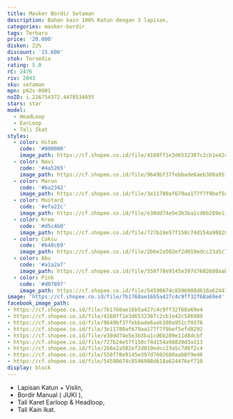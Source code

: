```yaml
---
title: Masker Bordir Setaman
description: Bahan kain 100% Katun dengan 3 lapisan,
categories: masker-bordir
tags: Terbaru
price: '20.000'
diskon: 22%
discount: '15.600'
stok: Tersedia
rating: 5.0
rC: 2476
riv: 2843
sku: setaman
mpn: p62s-0901
noID: i.226754372.4478534055
stars: star
model:
  - HeadLoop
  - EarLoop
  - Tali Ikat
styles:
  - color: Hitam
    code: '#000000'
    image_path: https://cf.shopee.co.id/file/4160ff1e3d6532387c2cb1e42c586989
  - color: Navi
    code: '#4a5265'
    image_path: https://cf.shopee.co.id/file/9649bf37febbade6aeb380a951cf0376
  - color: Marun
    code: '#ba2342'
    image_path: https://cf.shopee.co.id/file/3e11780af679aa177f7f9bef5efd8292
  - color: Mustard
    code: '#efa22c'
    image_path: https://cf.shopee.co.id/file/e30dd74e5e3b3ba1cd6b289e11d8dcbf
  - color: Krem
    code: '#d5c4b0'
    image_path: https://cf.shopee.co.id/file/727b24e57f150c74d154a98820d3a113
  - color: Coksu
    code: '#b48c69'
    image_path: https://cf.shopee.co.id/file/2b6e2a502ef2d019edcc23a5c7d6f2c4
  - color: Abu
    code: '#a1a2a7'
    image_path: https://cf.shopee.co.id/file/558f78e9145e397d7602680aab8f9e46
  - color: Pink
    code: '#d07897'
    image_path: https://cf.shopee.co.id/file/54598674c8596988d618a624476ef710
image: 'https://cf.shopee.co.id/file/7b1760ae16b5a427c4c9ff32f68a69e4'
facebook_image_path:
- https://cf.shopee.co.id/file/7b1760ae16b5a427c4c9ff32f68a69e4
- https://cf.shopee.co.id/file/4160ff1e3d6532387c2cb1e42c586989
- https://cf.shopee.co.id/file/9649bf37febbade6aeb380a951cf0376
- https://cf.shopee.co.id/file/3e11780af679aa177f7f9bef5efd8292
- https://cf.shopee.co.id/file/e30dd74e5e3b3ba1cd6b289e11d8dcbf
- https://cf.shopee.co.id/file/727b24e57f150c74d154a98820d3a113
- https://cf.shopee.co.id/file/2b6e2a502ef2d019edcc23a5c7d6f2c4
- https://cf.shopee.co.id/file/558f78e9145e397d7602680aab8f9e46
- https://cf.shopee.co.id/file/54598674c8596988d618a624476ef710
display: block
---
```


- Lapisan Katun + Vislin, 
- Bordir Manual ( JUKI ), 
- Tali Karet Earloop & Headloop, 
- Tali Kain Ikat.

